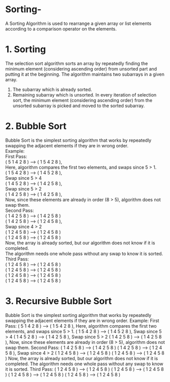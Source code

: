 # Sorting-
A Sorting Algorithm is used to rearrange a given array or list elements according to a comparison operator on the elements.

# 1. Sorting 
The selection sort algorithm sorts an array by repeatedly finding the minimum element (considering ascending order) from unsorted part and putting it at the beginning. The         algorithm maintains two subarrays in a given array.
  1) The subarray which is already sorted. 
  2) Remaining subarray which is unsorted.
  In every iteration of selection sort, the minimum element (considering ascending order) from the unsorted subarray is picked and moved to the sorted subarray. 
# 2. Bubble Sort
Bubble Sort is the simplest sorting algorithm that works by repeatedly swapping the adjacent elements if they are in wrong order.</br>
  Example:</br> 
  First Pass:</br> 
  ( 5 1 4 2 8 ) –> ( 1 5 4 2 8 ),</br> 
  Here, algorithm compares the first two elements, and swaps since 5 > 1.</br> 
  ( 1 5 4 2 8 ) –>  ( 1 4 5 2 8 ), </br>
  Swap since 5 > 4 </br>
  ( 1 4 5 2 8 ) –>  ( 1 4 2 5 8 ), </br> 
  Swap since 5 > 2 </br>
  ( 1 4 2 5 8 ) –> ( 1 4 2 5 8 ),</br> 
  Now, since these elements are already in order (8 > 5), algorithm does not swap them.</br>
  Second Pass: </br>
  ( 1 4 2 5 8 ) –> ( 1 4 2 5 8 ) </br>
  ( 1 4 2 5 8 ) –> ( 1 2 4 5 8 ), </br>
  Swap since 4 > 2 </br>
  ( 1 2 4 5 8 ) –> ( 1 2 4 5 8 )</br> 
  ( 1 2 4 5 8 ) –>  ( 1 2 4 5 8 ) </br>
  Now, the array is already sorted, but our algorithm does not know if it is completed.</br> 
  The algorithm needs one whole pass without any swap to know it is sorted.</br>
  Third Pass: </br>
  ( 1 2 4 5 8 ) –> ( 1 2 4 5 8 )</br> 
  ( 1 2 4 5 8 ) –> ( 1 2 4 5 8 ) </br>
  ( 1 2 4 5 8 ) –> ( 1 2 4 5 8 ) </br>
  ( 1 2 4 5 8 ) –> ( 1 2 4 5 8 )</br>
# 3. Recursive Bubble Sort
Bubble Sort is the simplest sorting algorithm that works by repeatedly swapping the adjacent elements if they are in wrong order.
Example: 
First Pass: 
( 5 1 4 2 8 ) –> ( 1 5 4 2 8 ), 
Here, algorithm compares the first two elements, and swaps since 5 > 1. 
( 1 5 4 2 8 ) –> ( 1 4 5 2 8 ), 
Swap since 5 > 4 
( 1 4 5 2 8 ) –> ( 1 4 2 5 8 ), 
Swap since 5 > 2 
( 1 4 2 5 8 ) –> ( 1 4 2 5 8 ), 
Now, since these elements are already in order (8 > 5), algorithm does not swap them.
Second Pass: 
( 1 4 2 5 8 ) –> ( 1 4 2 5 8 ) 
( 1 4 2 5 8 ) –> ( 1 2 4 5 8 ), Swap since 4 > 2 
( 1 2 4 5 8 ) –> ( 1 2 4 5 8 ) 
( 1 2 4 5 8 ) –> ( 1 2 4 5 8 ) 
Now, the array is already sorted, but our algorithm does not know if it is completed. 
The algorithm needs one whole pass without any swap to know it is sorted.
Third Pass: 
( 1 2 4 5 8 ) –> ( 1 2 4 5 8 ) 
( 1 2 4 5 8 ) –> ( 1 2 4 5 8 ) 
( 1 2 4 5 8 ) –> ( 1 2 4 5 8 ) 
( 1 2 4 5 8 ) –> ( 1 2 4 5 8 )
